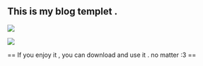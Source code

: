 ## This is my blog templet . 

![](https://res.cloudinary.com/vinhhai/image/upload/v1568551808/kpwg0vhe3tiumkbken15.png)

![](https://res.cloudinary.com/vinhhai/image/upload/v1568967486/eny0d6b8qanehrxntt96.png)
 
== If you enjoy it , you can download and use it . no matter :3 ==

